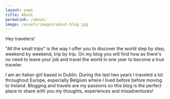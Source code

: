 ```yaml
---
layout: page
title: About
permalink: /about/
image: /assets/images/about-blog.jpg
---
```


Hey travelers!

"All the small trips" is the way I offer you to discover the world step by step, weekend by weekend, trip by trip.
On my blog you will find how as there's no need to leave your job and travel the world in one year to become a true traveler.

I am an Italian girl based in Dublin. During the last two years I traveled a lot throughout Europe, especially Belgium where I lived before before moving to Ireland.
Blogging and travels are my passions so this blog  is the perfect place to share with you my thoughts, experiences and misadventures!
